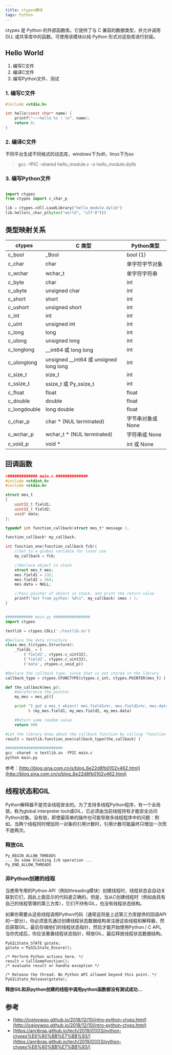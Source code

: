 ```yaml
---
title: ctypes模块
tags: Python 
---
```



ctypes 是 Python 的外部函数库。它提供了与 C 兼容的数据类型，并允许调用 DLL 或共享库中的函数。可使用该模块以纯 Python 形式对这些库进行封装。


## Hello World

1. 编写C文件
2. 编译C文件
3. 编写Python文件、测试

### 1. 编写C文件

```C
#include <stdio.h>

int hello(const char* name) {
    printf("~~~hello %s ! \n", name);
    return 0;
}

```
### 2. 编译C文件

不同平台生成不同格式的动态库，windows下为dll，linux下为so

> gcc -fPIC -shared hello_module.c -o hello_module.dylib

### 3. 编写Python文件

```python

import ctypes
from ctypes import c_char_p

lib = ctypes.cdll.LoadLibrary("hello_module.dylib")
lib.hello(c_char_p(bytes("world", "utf-8")))
```


## 类型映射关系

| ctypes       | C 类型                                   | Python类型       |  
| ------------ | -------------------------------------- | ----------------- | 
| c_bool       | _Bool                                  | bool (1)          |
| c_char       | char                                   | 单字符字节对象    |
| c_wchar      | wchar_t                                | 单字符字符串      |
| c_byte       | char                                   | int               |
| c_ubyte      | unsigned char                          | int               |
| c_short      | short                                  | int               |
| c_ushort     | unsigned short                         | int               |
| c_int        | int                                    | int               |
| c_uint       | unsigned int                           | int               |
| c_long       | long                                   | int               |
| c_ulong      | unsigned long                          | int               |
| c_longlong   | __int64 或 long long                   | int               |
| c_ulonglong  | unsigned __int64 或 unsigned long long | int               |
| c_size_t     | size_t                                 | int               |
| c_ssize_t    | ssize_t 或 Py_ssize_t                  | int               |
| c_float      | float                                  | float             |
| c_double     | double                                 | float             |
| c_longdouble | long double                            | float             |
| c_char_p     | char * (NUL terminated)                | 字节串对象或 None |
| c_wchar_p    | wchar_t * (NUL terminated)             | 字符串或 None     |
| c_void_p     | void *                                 | int 或 None       |


## 回调函数

```C
############## main.c ##############
#include <stdint.h>
#include <stdio.h>

struct mes_t
{
    uint32_t field1;
    uint32_t field2;
    void* data;
};

typedef int function_callback(struct mes_t* message );

function_callback* my_callback;

int function_one(function_callback fcb){
	//Set to a global variable for later use
	my_callback = fcb;

	//Declare object in stack
	struct mes_t mes;
	mes.field1 = 132;
	mes.field2 = 264;
	mes.data = NULL;

	//Pass pointer of object in stack, and print the return value
	printf("Got from python: %d\n", my_callback( &mes ) );
}

```

```Python

############ main.py ################
import ctypes

testlib = ctypes.CDLL('./testlib.so')

#Declare the data structure
class mes_t(ctypes.Structure):
    _fields_ = (
        ('field1', ctypes.c_uint32),
        ('field2', ctypes.c_uint32),
        ('data', ctypes.c_void_p))

#Declare the callback type, since that is not stored in the library
callback_type = ctypes.CFUNCTYPE(ctypes.c_int, ctypes.POINTER(mes_t) )

def the_callback(mes_p):
    #dereference the pointer
    my_mes = mes_p[0]

    print "I got a mes_t object! mes.field1=%r, mes.field2=%r, mes.data=%r" \
          % (my_mes.field1, my_mes.field2, my_mes.data)

    #Return some random value
    return 999

#Let the library know about the callback function by calling "function_one"
result = testlib.function_one(callback_type(the_callback) )

#########################
gcc -shared -o testlib.so -fPIC main.c
python main.py 

```

参考：[http://blog.sina.com.cn/s/blog_6e22d8fb0102y462.html](http://blog.sina.com.cn/s/blog_6e22d8fb0102y462.html)


## 线程状态和GIL

Python解释器不是完全线程安全的。为了支持多线程Python程序，有一个全局锁，称为global interpreter lock或GIL，它必须由当前线程持有才能安全访问Python对象。没有锁，即使最简单的操作也可能导致多线程程序中的问题：例如，当两个线程同时增加同一对象的引用计数时，引用计数可能最终只增加一次而不是两次。


### 释放GIL

```
Py_BEGIN_ALLOW_THREADS
... Do some blocking I/O operation ...
Py_END_ALLOW_THREADS
```

### 非Python创建的线程

当使用专用的Python API（例如threading模块）创建线程时，线程状态会自动关联到它们，因此上面显示的代码是正确的。但是，当从C创建线程时（例如由具有自己的线程管理的第三方库），它们不持有GIL，也没有线程状态结构。

如果你需要从这些线程调用Python代码（通常这将是上述第三方库提供的回调API的一部分），你必须首先通过创建线程状态数据结构来注册这些线程和解释器，然后获取GIL，最后存储他们的线程状态指针，然后才能开始使用Python / C API。当你完成后，你应该重置线程状态指针，释放GIL，最后释放线程状态数据结构。

```
PyGILState_STATE gstate;
gstate = PyGILState_Ensure();

/* Perform Python actions here. */
result = CallSomeFunction();
/* evaluate result or handle exception */

/* Release the thread. No Python API allowed beyond this point. */
PyGILState_Release(gstate);
```

**释放GIL和非python创建的线程中调用python函数都没有测试成功...**


## 参考

- [http://icejoywoo.github.io/2018/12/10/intro-python-ctyps.html](http://icejoywoo.github.io/2018/12/10/intro-python-ctyps.html)
- [https://anribras.github.io/tech/2019/01/03/python-ctypes%E6%80%BB%E7%BB%93/](https://anribras.github.io/tech/2019/01/03/python-ctypes%E6%80%BB%E7%BB%93/)





